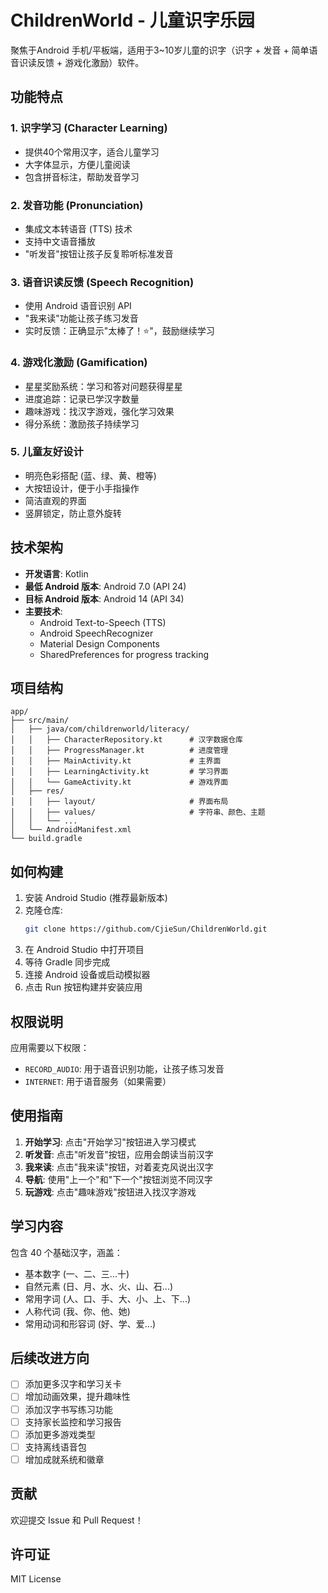 # ChildrenWorld - 儿童识字乐园

聚焦于Android 手机/平板端，适用于3~10岁儿童的识字（识字 + 发音 + 简单语音识读反馈 + 游戏化激励）软件。

## 功能特点

### 1. 识字学习 (Character Learning)
- 提供40个常用汉字，适合儿童学习
- 大字体显示，方便儿童阅读
- 包含拼音标注，帮助发音学习

### 2. 发音功能 (Pronunciation)
- 集成文本转语音 (TTS) 技术
- 支持中文语音播放
- "听发音"按钮让孩子反复聆听标准发音

### 3. 语音识读反馈 (Speech Recognition)
- 使用 Android 语音识别 API
- "我来读"功能让孩子练习发音
- 实时反馈：正确显示"太棒了！⭐"，鼓励继续学习

### 4. 游戏化激励 (Gamification)
- 星星奖励系统：学习和答对问题获得星星
- 进度追踪：记录已学汉字数量
- 趣味游戏：找汉字游戏，强化学习效果
- 得分系统：激励孩子持续学习

### 5. 儿童友好设计
- 明亮色彩搭配 (蓝、绿、黄、橙等)
- 大按钮设计，便于小手指操作
- 简洁直观的界面
- 竖屏锁定，防止意外旋转

## 技术架构

- **开发语言**: Kotlin
- **最低 Android 版本**: Android 7.0 (API 24)
- **目标 Android 版本**: Android 14 (API 34)
- **主要技术**:
  - Android Text-to-Speech (TTS)
  - Android SpeechRecognizer
  - Material Design Components
  - SharedPreferences for progress tracking

## 项目结构

```
app/
├── src/main/
│   ├── java/com/childrenworld/literacy/
│   │   ├── CharacterRepository.kt      # 汉字数据仓库
│   │   ├── ProgressManager.kt          # 进度管理
│   │   ├── MainActivity.kt             # 主界面
│   │   ├── LearningActivity.kt         # 学习界面
│   │   └── GameActivity.kt             # 游戏界面
│   ├── res/
│   │   ├── layout/                     # 界面布局
│   │   ├── values/                     # 字符串、颜色、主题
│   │   └── ...
│   └── AndroidManifest.xml
└── build.gradle

```

## 如何构建

1. 安装 Android Studio (推荐最新版本)
2. 克隆仓库:
   ```bash
   git clone https://github.com/CjieSun/ChildrenWorld.git
   ```
3. 在 Android Studio 中打开项目
4. 等待 Gradle 同步完成
5. 连接 Android 设备或启动模拟器
6. 点击 Run 按钮构建并安装应用

## 权限说明

应用需要以下权限：
- `RECORD_AUDIO`: 用于语音识别功能，让孩子练习发音
- `INTERNET`: 用于语音服务（如果需要）

## 使用指南

1. **开始学习**: 点击"开始学习"按钮进入学习模式
2. **听发音**: 点击"听发音"按钮，应用会朗读当前汉字
3. **我来读**: 点击"我来读"按钮，对着麦克风说出汉字
4. **导航**: 使用"上一个"和"下一个"按钮浏览不同汉字
5. **玩游戏**: 点击"趣味游戏"按钮进入找汉字游戏

## 学习内容

包含 40 个基础汉字，涵盖：
- 基本数字 (一、二、三...十)
- 自然元素 (日、月、水、火、山、石...)
- 常用字词 (人、口、手、大、小、上、下...)
- 人称代词 (我、你、他、她)
- 常用动词和形容词 (好、学、爱...)

## 后续改进方向

- [ ] 添加更多汉字和学习关卡
- [ ] 增加动画效果，提升趣味性
- [ ] 添加汉字书写练习功能
- [ ] 支持家长监控和学习报告
- [ ] 添加更多游戏类型
- [ ] 支持离线语音包
- [ ] 增加成就系统和徽章

## 贡献

欢迎提交 Issue 和 Pull Request！

## 许可证

MIT License
